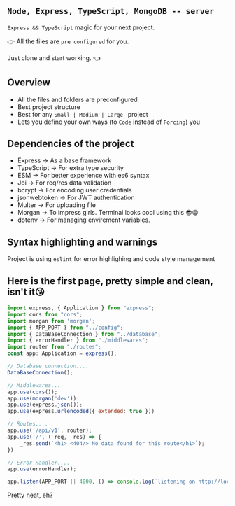 ## `Node, Express, TypeScript, MongoDB -- server`

`Express && TypeScript` magic for your next project.

👉 All the files are `pre configured` for you.

   Just clone and start working. 👈

## Overview

* All the files and folders are preconfigured
* Best project structure
* Best for any `Small | Medium | Large ` project
* Lets you define your own ways (to `Code` instead of `Forcing`) you


## Dependencies of the project
* Express -> As a base framework
* TypeScript -> For extra type security
* ESM -> For better experience with es6 syntax
* Joi -> For req/res data validation
* bcrypt -> For encoding user credentials
* jsonwebtoken -> For JWT authentication
* Multer -> For uploading file
* Morgan -> To impress girls. Terminal looks cool using this 😎😁
* dotenv -> For managing envirement variables.

## Syntax highlighting and warnings

Project is using `eslint` for error highlighing and code style management

## Here is the first page, pretty simple and clean, isn't it😘
```js
import express, { Application } from "express";
import cors from "cors";
import morgan from 'morgan';
import { APP_PORT } from "../config";
import { DataBaseConnection } from "../database";
import { errorHandler } from "./middlewares";
import router from "./routes";
const app: Application = express();

// Database connection....
DataBaseConnection();

// Middlewares....
app.use(cors());
app.use(morgan('dev'))
app.use(express.json());
app.use(express.urlencoded({ extended: true }))

// Routes....
app.use('/api/v1', router);
app.use('/', (_req, _res) => {
    _res.send(`<h1> <404/> No data found for this route</h1>`);
})

// Error Handler....
app.use(errorHandler);

app.listen(APP_PORT || 4000, () => console.log(`listening on http://localhost:${APP_PORT}`))
```

Pretty neat, eh?

